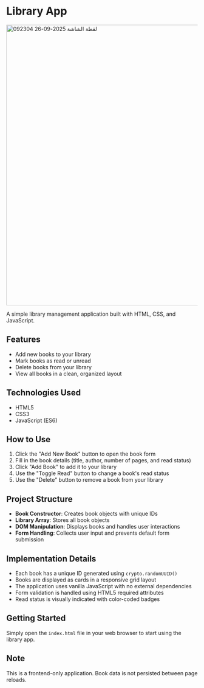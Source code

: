 # Library App
<img width="1893" height="738" alt="لقطة الشاشة 2025-09-26 092304" src="https://github.com/user-attachments/assets/24f38fa9-893b-418e-b5f3-17db5e25e783" />

A simple library management application built with HTML, CSS, and JavaScript.

## Features

- Add new books to your library
- Mark books as read or unread
- Delete books from your library
- View all books in a clean, organized layout

## Technologies Used

- HTML5
- CSS3
- JavaScript (ES6)

## How to Use

1. Click the "Add New Book" button to open the book form
2. Fill in the book details (title, author, number of pages, and read status)
3. Click "Add Book" to add it to your library
4. Use the "Toggle Read" button to change a book's read status
5. Use the "Delete" button to remove a book from your library

## Project Structure

- **Book Constructor**: Creates book objects with unique IDs
- **Library Array**: Stores all book objects
- **DOM Manipulation**: Displays books and handles user interactions
- **Form Handling**: Collects user input and prevents default form submission

## Implementation Details

- Each book has a unique ID generated using `crypto.randomUUID()`
- Books are displayed as cards in a responsive grid layout
- The application uses vanilla JavaScript with no external dependencies
- Form validation is handled using HTML5 required attributes
- Read status is visually indicated with color-coded badges

## Getting Started

Simply open the `index.html` file in your web browser to start using the library app.

## Note

This is a frontend-only application. Book data is not persisted between page reloads.
